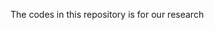 The codes in this repository is for our research <Day-Ahead and Real-Time bidding and ESS operation problem for VPP in Negative Price market using Stochastic Dual Dynamic Integer Programming> 
